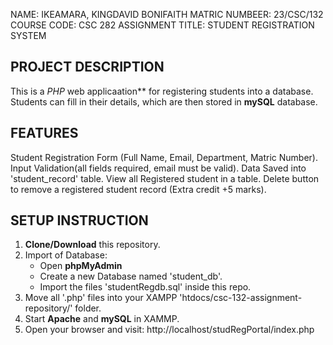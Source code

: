 NAME: IKEAMARA, KINGDAVID BONIFAITH
MATRIC NUMBEER: 23/CSC/132
COURSE CODE: CSC 282
ASSIGNMENT TITLE: STUDENT REGISTRATION SYSTEM

## PROJECT DESCRIPTION
This is a *PHP* web applicaation**  for registering students into a database.
Students can fill in their details, which are then stored in **mySQL** database.

## FEATURES
Student Registration Form (Full Name, Email, Department, Matric Number).
Input Validation(all fields required, email must be valid).
Data Saved into 'student_record' table.
View all Registered student in a table.
Delete button to remove a registered student record (Extra credit +5 marks).

## SETUP INSTRUCTION
1. **Clone/Download** this repository.
2. Import of Database:
    - Open **phpMyAdmin**
    - Create a new Database named 'student_db'.
    - Import the files 'studentRegdb.sql' inside this repo.
3. Move all '.php' files into your XAMPP 'htdocs/csc-132-assignment-repository/' folder.
4. Start **Apache** and **mySQL** in XAMMP.
5. Open your browser and visit:
    http://localhost/studRegPortal/index.php